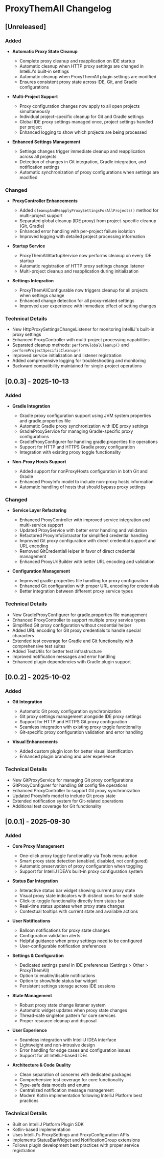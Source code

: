 <!-- Keep a Changelog guide -> https://keepachangelog.com -->

# ProxyThemAll Changelog

## [Unreleased]

### Added

- **Automatic Proxy State Cleanup**
    - Complete proxy cleanup and reapplication on IDE startup
    - Automatic cleanup when HTTP proxy settings are changed in IntelliJ's built-in settings
    - Automatic cleanup when ProxyThemAll plugin settings are modified
    - Ensures consistent proxy state across IDE, Git, and Gradle configurations

- **Multi-Project Support**
    - Proxy configuration changes now apply to all open projects simultaneously
    - Individual project-specific cleanup for Git and Gradle settings
    - Global IDE proxy settings managed once, project settings handled per project
    - Enhanced logging to show which projects are being processed

- **Enhanced Settings Management**
    - Settings changes trigger immediate cleanup and reapplication across all projects
    - Detection of changes in Git integration, Gradle integration, and notification settings
    - Automatic synchronization of proxy configurations when settings are modified

### Changed

- **ProxyController Enhancements**
    - Added `cleanupAndReapplyProxySettingsForAllProjects()` method for multi-project support
    - Separated global cleanup (IDE proxy) from project-specific cleanup (Git, Gradle)
    - Enhanced error handling with per-project failure isolation
    - Improved logging with detailed project processing information

- **Startup Service**
    - ProxyThemAllStartupService now performs cleanup on every IDE startup
    - Automatic registration of HTTP proxy settings change listener
    - Multi-project cleanup and reapplication during initialization

- **Settings Integration**
    - ProxyThemAllConfigurable now triggers cleanup for all projects when settings change
    - Enhanced change detection for all proxy-related settings
    - Improved user experience with immediate effect of setting changes

### Technical Details

- New HttpProxySettingsChangeListener for monitoring IntelliJ's built-in proxy settings
- Enhanced ProxyController with multi-project processing capabilities
- Separated cleanup methods: `performGlobalCleanup()` and `performProjectSpecificCleanup()`
- Improved service initialization and listener registration
- Added comprehensive logging for troubleshooting and monitoring
- Backward compatibility maintained for single-project operations

## [0.0.3] - 2025-10-13

### Added

- **Gradle Integration**
    - Gradle proxy configuration support using JVM system properties and gradle.properties file
    - Automatic Gradle proxy synchronization with IDE proxy settings
    - GradleProxyService for managing Gradle-specific proxy configurations
    - GradleProxyConfigurer for handling gradle.properties file operations
    - Support for HTTP and HTTPS Gradle proxy configuration
    - Integration with existing proxy toggle functionality

- **Non-Proxy Hosts Support**
    - Added support for nonProxyHosts configuration in both Git and Gradle
    - Enhanced ProxyInfo model to include non-proxy hosts information
    - Automatic handling of hosts that should bypass proxy settings

### Changed

- **Service Layer Refactoring**
    - Enhanced ProxyController with improved service integration and multi-service support
    - Updated ProxyService with better error handling and validation
    - Refactored ProxyInfoExtractor for simplified credential handling
    - Improved Git proxy configuration with direct credential support and URL encoding
    - Removed GitCredentialHelper in favor of direct credential management
    - Enhanced ProxyUrlBuilder with better URL encoding and validation

- **Configuration Management**
    - Improved gradle.properties file handling for proxy configuration
    - Enhanced Git configuration with proper URL encoding for credentials
    - Better integration between different proxy service types

### Technical Details

- New GradleProxyConfigurer for gradle.properties file management
- Enhanced ProxyController to support multiple proxy service types
- Simplified Git proxy configuration without credential helper
- Added URL encoding for Git proxy credentials to handle special characters
- Extended test coverage for Gradle and Git functionality with comprehensive test suites
- Added TestUtils for better test infrastructure
- Improved notification messages and error handling
- Enhanced plugin dependencies with Gradle plugin support

## [0.0.2] - 2025-10-02

### Added

- **Git Integration**
    - Automatic Git proxy configuration synchronization
    - Git proxy settings management alongside IDE proxy settings
    - Support for HTTP and HTTPS Git proxy configuration
    - Seamless integration with existing proxy toggle functionality
    - Git-specific proxy configuration validation and error handling

- **Visual Enhancements**
    - Added custom plugin icon for better visual identification
    - Enhanced plugin branding and user experience

### Technical Details

- New GitProxyService for managing Git proxy configurations
- GitProxyConfigurer for handling Git config file operations
- Enhanced ProxyController to support Git proxy synchronization
- Updated ProxyInfo model to include Git proxy state
- Extended notification system for Git-related operations
- Additional test coverage for Git functionality

## [0.0.1] - 2025-09-30
### Added

- **Core Proxy Management**
    - One-click proxy toggle functionality via Tools menu action
    - Smart proxy state detection (enabled, disabled, not configured)
    - Automatic preservation of proxy configuration when toggling
    - Support for IntelliJ IDEA's built-in proxy configuration system

- **Status Bar Integration**
    - Interactive status bar widget showing current proxy state
    - Visual proxy state indicators with distinct icons for each state
    - Click-to-toggle functionality directly from status bar
    - Real-time status updates when proxy state changes
    - Contextual tooltips with current state and available actions

- **User Notifications**
    - Balloon notifications for proxy state changes
    - Configuration validation alerts
    - Helpful guidance when proxy settings need to be configured
    - User-configurable notification preferences

- **Settings & Configuration**
    - Dedicated settings panel in IDE preferences (Settings > Other > ProxyThemAll)
    - Option to enable/disable notifications
    - Option to show/hide status bar widget
    - Persistent settings storage across IDE sessions

- **State Management**
    - Robust proxy state change listener system
    - Automatic widget updates when proxy state changes
    - Thread-safe singleton pattern for core services
    - Proper resource cleanup and disposal

- **User Experience**
    - Seamless integration with IntelliJ IDEA interface
    - Lightweight and non-intrusive design
    - Error handling for edge cases and configuration issues
    - Support for all IntelliJ-based IDEs

- **Architecture & Code Quality**
    - Clean separation of concerns with dedicated packages
    - Comprehensive test coverage for core functionality
    - Type-safe data models and enums
    - Centralized notification message management
    - Modern Kotlin implementation following IntelliJ Platform best practices

### Technical Details

- Built on IntelliJ Platform Plugin SDK
- Kotlin-based implementation
- Uses IntelliJ's ProxySettings and ProxyConfiguration APIs
- Implements StatusBarWidget and NotificationGroup extensions
- Follows plugin development best practices with proper service registration
